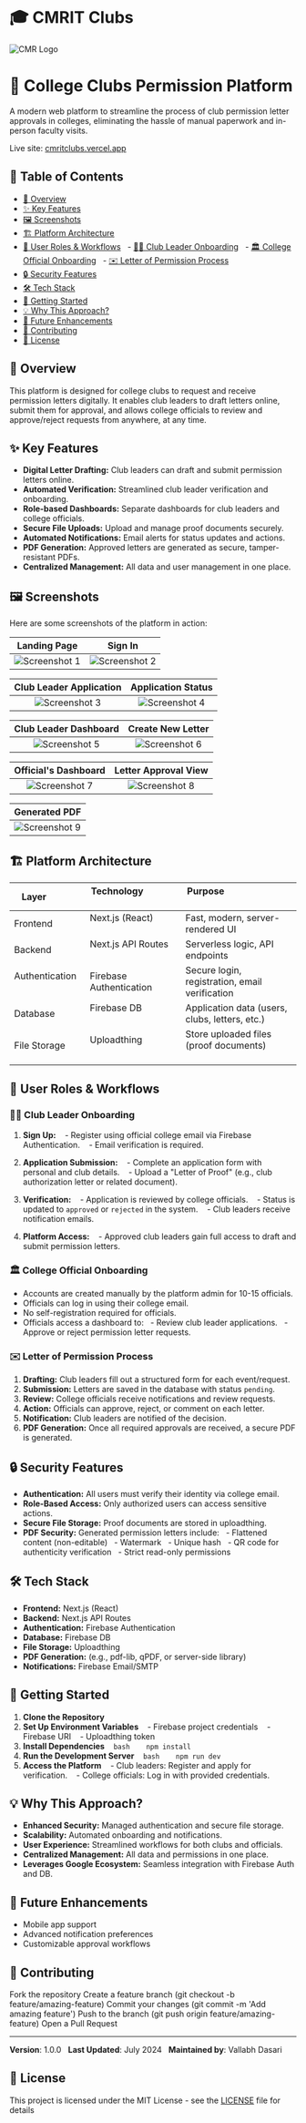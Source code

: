 # 🎓 CMRIT Clubs

![CMR Logo](https://raw.githubusercontent.com/renaissance0ne/cmritclubs/main/cmritclubs/public/logo_small.png)

# 📑 College Clubs Permission Platform 

A modern web platform to streamline the process of club permission letter approvals in colleges, eliminating the hassle of manual paperwork and in-person faculty visits.

Live site: [cmritclubs.vercel.app](https://cmritclubs.vercel.app/)

## 🧭 Table of Contents

- [🧾 Overview](#-overview)
- [✨ Key Features](#-key-features)
- [🖼️ Screenshots](#-screenshots)
- [🏗️ Platform Architecture](#-platform-architecture)
- [👥 User Roles & Workflows](#-user-roles--workflows)
  - [🧑‍💼 Club Leader Onboarding](#-club-leader-onboarding)
  - [🏛️ College Official Onboarding](#-college-official-onboarding)
  - [✉️ Letter of Permission Process](#-letter-of-permission-process)
- [🔒 Security Features](#-security-features)
- [🛠️ Tech Stack](#-tech-stack)
- [🚀 Getting Started](#-getting-started)
- [💡 Why This Approach?](#-why-this-approach)
- [🔮 Future Enhancements](#-future-enhancements)
- [📝 Contributing](#-contributing)
- [📄 License](#-license)

## 🧾 Overview

This platform is designed for college clubs to request and receive permission letters digitally. It enables club leaders to draft letters online, submit them for approval, and allows college officials to review and approve/reject requests from anywhere, at any time.

## ✨ Key Features

- **Digital Letter Drafting:** Club leaders can draft and submit permission letters online.
- **Automated Verification:** Streamlined club leader verification and onboarding.
- **Role-based Dashboards:** Separate dashboards for club leaders and college officials.
- **Secure File Uploads:** Upload and manage proof documents securely.
- **Automated Notifications:** Email alerts for status updates and actions.
- **PDF Generation:** Approved letters are generated as secure, tamper-resistant PDFs.
- **Centralized Management:** All data and user management in one place.

## 🖼️ Screenshots

Here are some screenshots of the platform in action:

| Landing Page | Sign In |
| :---: | :---: |
| ![Screenshot 1](https://raw.githubusercontent.com/renaissance0ne/cmritclubs/main/cmritclubs/public/Screenshots/1.png) | ![Screenshot 2](https://raw.githubusercontent.com/renaissance0ne/cmritclubs/main/cmritclubs/public/Screenshots/2.png) |

| Club Leader Application | Application Status |
| :---: | :---: |
| ![Screenshot 3](https://raw.githubusercontent.com/renaissance0ne/cmritclubs/main/cmritclubs/public/Screenshots/3.png) | ![Screenshot 4](https://raw.githubusercontent.com/renaissance0ne/cmritclubs/main/cmritclubs/public/Screenshots/4.png) |

| Club Leader Dashboard | Create New Letter |
| :---: | :---: |
| ![Screenshot 5](https://raw.githubusercontent.com/renaissance0ne/cmritclubs/main/cmritclubs/public/Screenshots/5.png) | ![Screenshot 6](https://raw.githubusercontent.com/renaissance0ne/cmritclubs/main/cmritclubs/public/Screenshots/6.png) |

| Official's Dashboard | Letter Approval View |
| :---: | :---: |
| ![Screenshot 7](https://raw.githubusercontent.com/renaissance0ne/cmritclubs/main/cmritclubs/public/Screenshots/7.png) | ![Screenshot 8](https://raw.githubusercontent.com/renaissance0ne/cmritclubs/main/cmritclubs/public/Screenshots/8.png) |

| Generated PDF |
| :---: |
| ![Screenshot 9](https://raw.githubusercontent.com/renaissance0ne/cmritclubs/main/cmritclubs/public/Screenshots/9.png) |


## 🏗️ Platform Architecture

| Layer            | Technology                       | Purpose                                           |
|------------------|----------------------------------|---------------------------------------------------|
| Frontend         | Next.js (React)                  | Fast, modern, server-rendered UI                  |
| Backend          | Next.js API Routes               | Serverless logic, API endpoints                   |
| Authentication   | Firebase Authentication          | Secure login, registration, email verification    |
| Database         | Firebase DB                      | Application data (users, clubs, letters, etc.)    |
| File Storage     | Uploadthing                      | Store uploaded files (proof documents)            |

## 👥 User Roles & Workflows

### 🧑‍💼 Club Leader Onboarding

1. **Sign Up:**
   - Register using official college email via Firebase Authentication.
   - Email verification is required.

2. **Application Submission:**
   - Complete an application form with personal and club details.
   - Upload a "Letter of Proof" (e.g., club authorization letter or related document).

3. **Verification:**
   - Application is reviewed by college officials.
   - Status is updated to `approved` or `rejected` in the system.
   - Club leaders receive notification emails.

4. **Platform Access:**
   - Approved club leaders gain full access to draft and submit permission letters.

### 🏛️ College Official Onboarding

- Accounts are created manually by the platform admin for 10-15 officials.
- Officials can log in using their college email.
- No self-registration required for officials.
- Officials access a dashboard to:
  - Review club leader applications.
  - Approve or reject permission letter requests.

### ✉️ Letter of Permission Process

1. **Drafting:** Club leaders fill out a structured form for each event/request.
2. **Submission:** Letters are saved in the database with status `pending`.
3. **Review:** College officials receive notifications and review requests.
4. **Action:** Officials can approve, reject, or comment on each letter.
5. **Notification:** Club leaders are notified of the decision.
6. **PDF Generation:** Once all required approvals are received, a secure PDF is generated.

## 🔒 Security Features

- **Authentication:** All users must verify their identity via college email.
- **Role-Based Access:** Only authorized users can access sensitive actions.
- **Secure File Storage:** Proof documents are stored in uploadthing.
- **PDF Security:** Generated permission letters include:
  - Flattened content (non-editable)
  - Watermark
  - Unique hash
  - QR code for authenticity verification
  - Strict read-only permissions

## 🛠️ Tech Stack

- **Frontend:** Next.js (React)
- **Backend:** Next.js API Routes
- **Authentication:** Firebase Authentication
- **Database:** Firebase DB
- **File Storage:** Uploadthing
- **PDF Generation:** (e.g., pdf-lib, qPDF, or server-side library)
- **Notifications:** Firebase Email/SMTP

## 🚀 Getting Started

1. **Clone the Repository**
2. **Set Up Environment Variables**
   - Firebase project credentials
   - Firebase URI
   - Uploadthing token
3. **Install Dependencies**
   ```bash
   npm install
   ```
4. **Run the Development Server**
   ```bash
   npm run dev
   ```
5. **Access the Platform**
   - Club leaders: Register and apply for verification.
   - College officials: Log in with provided credentials.

## 💡 Why This Approach?

- **Enhanced Security:** Managed authentication and secure file storage.
- **Scalability:** Automated onboarding and notifications.
- **User Experience:** Streamlined workflows for both clubs and officials.
- **Centralized Management:** All data and permissions in one place.
- **Leverages Google Ecosystem:** Seamless integration with Firebase Auth and DB.

## 🔮 Future Enhancements

- Mobile app support
- Advanced notification preferences
- Customizable approval workflows

## 📝 Contributing

Fork the repository
Create a feature branch (git checkout -b feature/amazing-feature)
Commit your changes (git commit -m 'Add amazing feature')
Push to the branch (git push origin feature/amazing-feature)
Open a Pull Request

---

**Version**: 1.0.0  
**Last Updated**: July 2024  
**Maintained by**: Vallabh Dasari

## 📄 License

This project is licensed under the MIT License - see the [LICENSE](LICENSE) file for details
